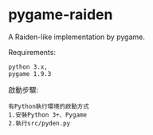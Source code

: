 # pygame-raiden
A Raiden-like implementation by pygame.

Requirements:

    python 3.x,
    pygame 1.9.3
    
啟動步驟:

    有Python執行環境的啟動方式
    1.安裝Python 3+、Pygame
    2.執行src/pyden.py
